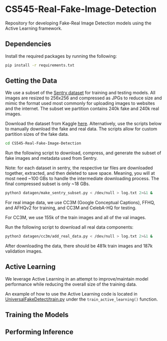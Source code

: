 # CS545-Real-Fake-Image-Detection
Repository for developing Fake-Real Image Detection models using the Active Learning framework.

## Dependencies
Install the required packages by running the following:
```bash
pip install -r requirements.txt
```

## Getting the Data
We use a subset of the [Sentry dataset](https://huggingface.co/datasets/InfImagine/FakeImageDataset) for training and testing models. All images are resized to 256x256 and compressed as JPGs to reduce size and mimic the format used most commonly for uploading images to websites and the internet. The subset we partition contains 240k fake and 240k real images.

Download the dataset from Kaggle [here](https://www.kaggle.com/datasets/carrotpeeler/sentry-subset). Alternatively, use the scripts below to manually download the fake and real data. The scripts allow for custom partition sizes of the fake data.

```bash
cd CS545-Real-Fake-Image-Detection
```
Run the following script to download, compress, and generate the subset of fake images and metadata used from Sentry.

Note: for each dataset in sentry, the respective tar files are downloaded together, extracted, and then deleted to save space. Meaning, you will at most need ~100 GBs to handle the intermediate downloading process. The final compressed subset is only ~18 GBs. 
```bash
python3 datagen/make_sentry_subset.py < /dev/null > log.txt 2>&1 &
```
For real image data, we use CC3M (Google Conceptual Captions), FFHQ, and AFHQv2 for training, and CC3M and CelebA-HQ for testing. 

For CC3M, we use 155k of the train images and all of the val images. 

Run the following script to download all real data components:
```bash
python3 datagen/cc3m/add_real_data.py < /dev/null > log.txt 2>&1 &
```

After downloading the data, there should be 481k train images and 187k validation images. 


## Active Learning
We leverage Active Learning in an attempt to improve/maintain model performance while reducing the overall size of the training data.

An example of how to use the Active Learning code is located in [UniversalFakeDetect/train.py](https://github.com/CarrotPeeler/CS545-Real-Fake-Image-Detection/blob/main/UniversalFakeDetect/train.py) under the `train_active_learning()` function.


## Training the Models


## Performing Inference